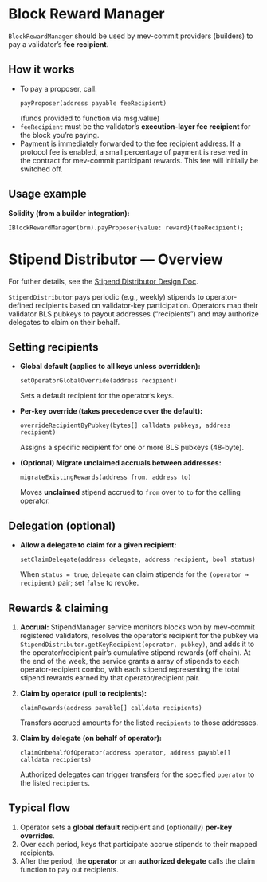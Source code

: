 # Block Reward Manager

`BlockRewardManager` should be used by mev-commit providers (builders) to pay a validator’s **fee recipient**.

## How it works

- To pay a proposer, call:
  ```solidity
  payProposer(address payable feeRecipient)
  ```
  (funds provided to function via msg.value)
- `feeRecipient` must be the validator’s **execution-layer fee recipient** for the block you’re paying.
- Payment is immediately forwarded to the fee recipient address. If a protocol fee is enabled, a small percentage of payment is reserved in the contract for mev-commit participant rewards. This fee will initially be switched off.

## Usage example

**Solidity (from a builder integration):**
```solidity
IBlockRewardManager(brm).payProposer{value: reward}(feeRecipient);
```



# Stipend Distributor — Overview

For futher details, see the [Stipend Distributor Design Doc](https://www.notion.so/primev/StipendDistributor-Design-2696865efd6f80b2a4f0e6b8fc3ab0c4).

`StipendDistributor` pays periodic (e.g., weekly) stipends to operator-defined recipients based on validator-key participation. Operators map their validator BLS pubkeys to payout addresses (“recipients”) and may authorize delegates to claim on their behalf. 

## Setting recipients

- **Global default (applies to all keys unless overridden):**
  ```solidity
  setOperatorGlobalOverride(address recipient)
  ```
  Sets a default recipient for the operator’s keys.

- **Per-key override (takes precedence over the default):**
  ```solidity
  overrideRecipientByPubkey(bytes[] calldata pubkeys, address recipient)
  ```
  Assigns a specific recipient for one or more BLS pubkeys (48-byte).

- **(Optional) Migrate unclaimed accruals between addresses:**
  ```solidity
  migrateExistingRewards(address from, address to)
  ```
  Moves **unclaimed** stipend accrued to `from` over to `to` for the calling operator.

## Delegation (optional)

- **Allow a delegate to claim for a given recipient:**
  ```solidity
  setClaimDelegate(address delegate, address recipient, bool status)
  ```
  When `status = true`, `delegate` can claim stipends for the `(operator → recipient)` pair; set `false` to revoke.

## Rewards & claiming

1. **Accrual:** StipendManager service monitors blocks won by mev-commit registered validators, resolves the operator’s recipient for the pubkey via `StipendDistributor.getKeyRecipient(operator, pubkey)`, and adds it to the operator/recipient pair’s cumulative stipend rewards (off chain). At the end of the week, the service grants a array of stipends to each operator-recipient combo, with each stipend representing the total stipend rewards earned by that operator/recipient pair. 

2. **Claim by operator (pull to recipients):**
   ```solidity
   claimRewards(address payable[] calldata recipients)
   ```
   Transfers accrued amounts for the listed `recipients` to those addresses.
3. **Claim by delegate (on behalf of operator):**
   ```solidity
   claimOnbehalfOfOperator(address operator, address payable[] calldata recipients)
   ```
   Authorized delegates can trigger transfers for the specified `operator` to the listed `recipients`.

## Typical flow

1. Operator sets a **global default** recipient and (optionally) **per-key overrides**.
2. Over each period, keys that participate accrue stipends to their mapped recipients.
3. After the period, the **operator** or an **authorized delegate** calls the claim function to pay out recipients.
